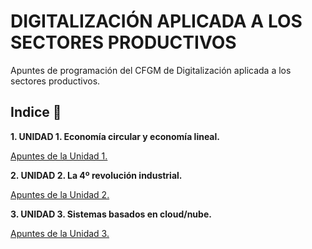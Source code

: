 
# DIGITALIZACIÓN APLICADA A LOS SECTORES PRODUCTIVOS

Apuntes de programación del CFGM de Digitalización aplicada a los sectores productivos.

## Indice 🚀

**1. UNIDAD 1. Economía circular y economía lineal.**

  [Apuntes de la Unidad 1.](TEMA1/Apuntes.md)

**2. UNIDAD 2. La 4º revolución industrial.**

  [Apuntes de la Unidad 2.](TEMA2/Apuntes.md)

**3. UNIDAD 3. Sistemas basados en cloud/nube.**

  [Apuntes de la Unidad 3.](TEMA3/Apuntes.md)